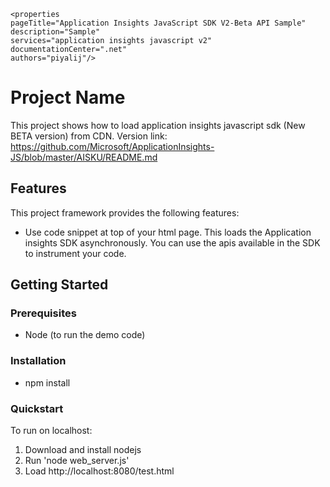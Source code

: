 	<properties
	pageTitle="Application Insights JavaScript SDK V2-Beta API Sample"
	description="Sample"
	services="application insights javascript v2"
    documentationCenter=".net"
	authors="piyalij"/>

<tags
	ms.service="application-insights"
	ms.workload="tbd"
	ms.tgt_pltfrm="ibiza"
	ms.devlang="na"
	ms.topic="article"
	ms.date="01/10/2019"/>

# Project Name

This project shows how to load application insights javascript sdk (New BETA version) from CDN.
Version link: https://github.com/Microsoft/ApplicationInsights-JS/blob/master/AISKU/README.md


## Features

This project framework provides the following features:

* Use code snippet at top of your html page. This loads the Application insights SDK asynchronously. You can use the apis available in the SDK to instrument your code.

## Getting Started

### Prerequisites

- Node (to run the demo code)


### Installation

- npm install

### Quickstart
To run on localhost:

1. Download and install nodejs
2. Run 'node web_server.js'
3. Load http://localhost:8080/test.html

